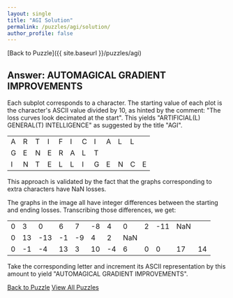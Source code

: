 ```yaml
---
layout: single
title: "AGI Solution"
permalink: /puzzles/agi/solution/
author_profile: false
---
```


[Back to Puzzle]({{ site.baseurl }}/puzzles/agi)

<div class="puzzle-solution">
  <h2 class="solution-answer">Answer: AUTOMAGICAL GRADIENT IMPROVEMENTS</h2>

  <p>Each subplot corresponds to a character. The starting value of each plot is the character's ASCII value divided by 10, as hinted by the comment: "The loss curves look decimated at the start". This yields "ARTIFICIAL(L) GENERAL(T) INTELLIGENCE" as suggested by the title "AGI".</p>

  <table class="solution-table">
    <tr>
      <td>A</td><td>R</td><td>T</td><td>I</td><td>F</td><td>I</td><td>C</td><td>I</td><td>A</td><td>L</td><td class="empty-cell">L</td>
    </tr>
    <tr>
      <td>G</td><td>E</td><td>N</td><td>E</td><td>R</td><td>A</td><td>L</td><td class="empty-cell">T</td>
    </tr>
    <tr>
      <td>I</td><td>N</td><td>T</td><td>E</td><td>L</td><td>L</td><td>I</td><td>G</td><td>E</td><td>N</td><td>C</td><td>E</td>
    </tr>
  </table>

  <p>This approach is validated by the fact that the graphs corresponding to extra characters have NaN losses.</p>

  <p>The graphs in the image all have integer differences between the starting and ending losses. Transcribing those differences, we get:</p>

  <table class="solution-table">
    <tr>
      <td>0</td><td>3</td><td>0</td><td>6</td><td>7</td><td>-8</td><td>4</td><td>0</td><td>2</td><td>-11</td><td class="empty-cell">NaN</td>
    </tr>
    <tr>
      <td>0</td><td>13</td><td>-13</td><td>-1</td><td>-9</td><td>4</td><td>2</td><td class="empty-cell">NaN</td>
    </tr>
    <tr>
      <td>0</td><td>-1</td><td>-4</td><td>13</td><td>3</td><td>10</td><td>-4</td><td>6</td><td>0</td><td>0</td><td>17</td><td>14</td>
    </tr>
  </table>

  <p>Take the corresponding letter and increment its ASCII representation by this amount to yield "AUTOMAGICAL GRADIENT IMPROVEMENTS".</p>

  <div class="solution-buttons">
    <a href="{{ site.baseurl }}/puzzles/agi" class="puzzle-button back-button">Back to Puzzle</a>
    <a href="{{ site.baseurl }}/puzzles" class="puzzle-button all-puzzles-button">View All Puzzles</a>
  </div>
</div>